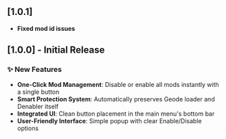 ## [1.0.1]
- **Fixed mod id issues**
## [1.0.0] - Initial Release
### ✨ New Features
- **One-Click Mod Management**: Disable or enable all mods instantly with a single button
- **Smart Protection System**: Automatically preserves Geode loader and Denabler itself
- **Integrated UI**: Clean button placement in the main menu's bottom bar
- **User-Friendly Interface**: Simple popup with clear Enable/Disable options
